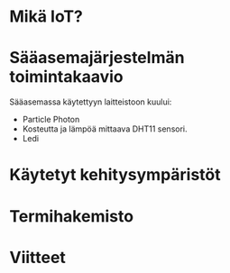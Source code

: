 # **Mikä IoT?**




# **Sääasemajärjestelmän toimintakaavio**
Sääasemassa käytettyyn laitteistoon kuului:
- Particle Photon
- Kosteutta ja lämpöä mittaava DHT11 sensori.
- Ledi 

# **Käytetyt kehitysympäristöt**



# **Termihakemisto**



# **Viitteet**